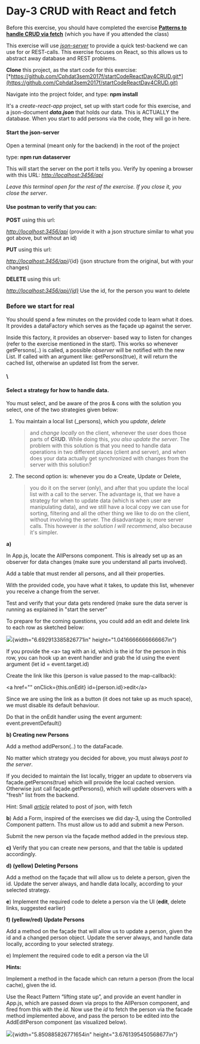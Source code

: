 # Day-3 CRUD with React and fetch

Before this exercise, you should have completed the exercise [**Patterns
to handle CRUD via
fetch**](https://docs.google.com/document/d/1b9_S7mbnWYfPXdF_fkvWQ1yyST6s-pSFzYKgrkrRHJ8/edit?usp=sharing)
(which you have if you attended the class)

This exercise will use
[*json-server*](https://github.com/typicode/json-server) to provide a
quick test-backend we can use for or REST-calls. This exercise focuses
on React, so this allows us to abstract away database and REST problems.

**Clone** this project, as the start code for this exercise:
[*https://github.com/Cphdat3sem2017f/startCodeReactDay4CRUD.git*](https://github.com/Cphdat3sem2017f/startCodeReactDay4CRUD.git)

Navigate into the project folder, and type: **npm install**

It's a *create-react-app* project, set up with start code for this
exercise, and a json-document ***data.json*** that holds our data. This
is ACTUALLY the database. When you start to add persons via the code,
they will go in here.

#### Start the json-server

Open a terminal (meant only for the backend) in the root of the project

type: **npm run dataserver**

This will start the server on the port it tells you. Verify by opening a
browser with this URL:
[*http://localhost:3456/api*](http://localhost:3456/api)

*Leave this terminal open for the rest of the exercise. If you close it,
you close the server*.

#### Use postman to verify that you can:

**POST** using this url:

[*http://localhost:3456/api*](http://localhost:3456/api) (provide it
with a json structure similar to what you got above, but without an id)

**PUT** using this url:

[*http://localhost:3456/api*](http://localhost:3456/api)/{id} (json
structure from the original, but with your changes)

**DELETE** using this url:

[*http://localhost:3456/api/{id}*](http://localhost:3456/api/%7bid%7d)
Use the id, for the person you want to delete

### 

### Before we start for real

<span id="_gjdgxs" class="anchor"></span>You should spend a few minutes
on the provided code to learn what it does. It provides a dataFactory
which serves as the façade up against the server.

Inside this factory, it provides an observer- based way to listen for
changes (refer to the exercise mentioned in the start). This works so
whenever getPersons(..) is called, a possible *observer* will be
notified with the new List. If called with an argument like:
getPersons(true), it will return the cached list, otherwise an updated
list from the server.

#### \

#### Select a strategy for how to handle data.

You must select, and be aware of the pros & cons with the solution you
select, one of the two strategies given below:

1.  You maintain a local list (\_persons), which you *update*, *delete*
    > and *change locally* on the client, whenever the user does those
    > parts of **C**R**UD**. While doing this, *you also update the
    > server*. The problem with this solution is that you need to handle
    > data operations in two different places (client and server), and
    > when does your data actually get synchronized with changes from
    > the server with this solution?

2.  The second option is: whenever you do a Create, Update or Delete,
    > you do it on the server (only), and after that you update the
    > local list with a call to the server. The advantage is, that we
    > have a strategy for when to update data (which is when user are
    > manipulating data), and we still have a local copy we can use for
    > sorting, filtering and all the other thing we like to do on the
    > client, without involving the server. The disadvantage is; more
    > server calls. This however *is the solution I will recommend*,
    > also because it's simpler.

**a)**

In App.js, locate the AllPersons component. This is already set up as an
observer for data changes (make sure you understand all parts involved).

Add a table that must render all persons, and all their properties.

With the provided code, you have what it takes, to update this list,
whenever you receive a change from the server.

Test and verify that your data gets rendered (make sure the data server
is running as explained in "start the server"

To prepare for the coming questions, you could add an edit and delete
link to each row as sketched below:

![](media/image2.png){width="6.692913385826771in"
height="1.0416666666666667in"}

If you provide the &lt;a&gt; tag with an id, which is the id for the
person in this row, you can hook up an event handler and grab the id
using the event argument (let id = event.target.id)

Create the link like this (person is value passed to the map-callback):

&lt;a href="" onClick={this.onEdit} id={person.id}&gt;edit&lt;/a&gt;

Since we are using the link as a button (it does not take up as much
space), we must disable its default behaviour.

Do that in the onEdit handler using the event argument:
event.preventDefault()

**b) Creating new Persons**

Add a method addPerson(..) to the dataFacade.

No matter which strategy you decided for above, you must always *post to
the server*.

If you decided to maintain the list locally, trigger an update to
observers via façade.getPersons(true) which will provide the local
cached version. Otherwise just call façade.getPersons(), which will
update observers with a "fresh" list from the backend.

Hint: Small
[*article*](https://stackoverflow.com/questions/39565706/post-request-with-fetch-api)
related to post of json, with fetch

**b**) Add a Form, inspired of the exercises we did day-3, using the
Controlled Component pattern. Ths must allow us to add and submit a new
Person.

Submit the new person via the façade method added in the previous step.

**c)** Verify that you can create new persons, and that the table is
updated accordingly.

**d) (yellow) Deleting Persons**

Add a method on the façade that will allow us to delete a person, given
the id. Update the server always, and handle data locally, according to
your selected strategy.

**e**) Implement the required code to delete a person via the UI
(**edit**, delete links, suggested earlier)

**f) (yellow/red) Update Persons**

Add a method on the façade that will allow us to update a person, given
the id and a changed person object. Update the server always, and handle
data locally, according to your selected strategy.

e\) Implement the required code to edit a person via the UI

**Hints:**

Implement a method in the facade which can return a person (from the
local cache), given the id.

Use the React Pattern “lifting state up”, and provide an event handler
in App.js, which are passed down via props to the AllPerson component,
and fired from this with the *id*. Now use the *id* to fetch the person
via the facade method implemented above, and pass the person to be
edited into the AddEditPerson component (as visualized below).

![](media/image1.png){width="5.850885826771654in"
height="3.6761395450568677in"}
